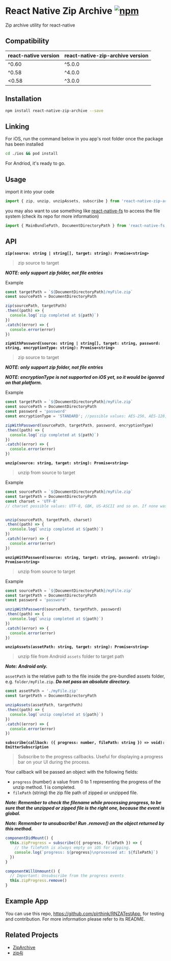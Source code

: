 # React Native Zip Archive [![npm](https://img.shields.io/npm/v/react-native-zip-archive.svg)](https://www.npmjs.com/package/react-native-zip-archive)

Zip archive utility for react-native


## Compatibility

| react-native version | react-native-zip-archive version |
| --- | --- |
| ^0.60 | ^5.0.0 |
| ^0.58 | ^4.0.0 |
| <0.58 | ^3.0.0 |


## Installation

```bash
npm install react-native-zip-archive --save
```


## Linking

For iOS, run the command below in you app's root folder once the package has been installed

````bash
cd ./ios && pod install
````

For Andriod, it's ready to go.


## Usage

import it into your code

```js
import { zip, unzip, unzipAssets, subscribe } from 'react-native-zip-archive'
```

you may also want to use something like [react-native-fs](https://github.com/johanneslumpe/react-native-fs) to access the file system (check its repo for more information)

```js
import { MainBundlePath, DocumentDirectoryPath } from 'react-native-fs'
```


## API

**`zip(source: string | string[], target: string): Promise<string>`**

> zip source to target

***NOTE: only support zip folder, not file entries***

Example

```js
const targetPath = `${DocumentDirectoryPath}/myFile.zip`
const sourcePath = DocumentDirectoryPath

zip(sourcePath, targetPath)
.then((path) => {
  console.log(`zip completed at ${path}`)
})
.catch((error) => {
  console.error(error)
})
```

**`zipWithPassword(source: string | string[], target: string, password: string, encryptionType: string): Promise<string>`**

> zip source to target

***NOTE: only support zip folder, not file entries***

***NOTE: encryptionType is not supported on iOS yet, so it would be igonred on that platform.***

Example

```js
const targetPath = `${DocumentDirectoryPath}/myFile.zip`
const sourcePath = DocumentDirectoryPath
const password = 'password'
const encryptionType = 'STANDARD'; //possible values: AES-256, AES-128, STANDARD. default is STANDARD

zipWithPassword(sourcePath, targetPath, password, encryptionType)
.then((path) => {
  console.log(`zip completed at ${path}`)
})
.catch((error) => {
  console.error(error)
})
```

**`unzip(source: string, target: string): Promise<string>`**

> unzip from source to target

Example

```js
const sourcePath = `${DocumentDirectoryPath}/myFile.zip`
const targetPath = DocumentDirectoryPath
const charset = 'UTF-8'
// charset possible values: UTF-8, GBK, US-ASCII and so on. If none was passed, default value is UTF-8


unzip(sourcePath, targetPath, charset)
.then((path) => {
  console.log(`unzip completed at ${path}`)
})
.catch((error) => {
  console.error(error)
})
```

**`unzipWithPassword(source: string, target: string, password: string): Promise<string>`**

> unzip from source to target

Example

```js
const sourcePath = `${DocumentDirectoryPath}/myFile.zip`
const targetPath = DocumentDirectoryPath
const password = 'password'

unzipWithPassword(sourcePath, targetPath, password)
.then((path) => {
  console.log(`unzip completed at ${path}`)
})
.catch((error) => {
  console.error(error)
})
```

**`unzipAssets(assetPath: string, target: string): Promise<string>`**

> unzip file from Android `assets` folder to target path

***Note: Android only.***

`assetPath` is the relative path to the file inside the pre-bundled assets folder, e.g. `folder/myFile.zip`. ***Do not pass an absolute directory.***

```js
const assetPath = './myFile.zip'
const targetPath = DocumentDirectoryPath

unzipAssets(assetPath, targetPath)
.then((path) => {
  console.log(`unzip completed at ${path}`)
})
.catch((error) => {
  console.error(error)
})
```

**`subscribe(callback: ({ progress: number, filePath: string }) => void): EmitterSubscription`**

> Subscribe to the progress callbacks. Useful for displaying a progress bar on your UI during the process.

Your callback will be passed an object with the following fields:

- `progress` (number)  a value from 0 to 1 representing the progress of the unzip method. 1 is completed.
- `filePath` (string)  the zip file path of zipped or unzipped file.


***Note: Remember to check the filename while processing progress, to be sure that the unzipped or zipped file is the right one, because the event is global.***

***Note: Remember to unsubscribe! Run .remove() on the object returned by this method.***

```js
componentDidMount() {
  this.zipProgress = subscribe(({ progress, filePath }) => {
    // the filePath is always empty on iOS for zipping.
    console.log(`progress: ${progress}\nprocessed at: ${filePath}`)
  })
}

componentWillUnmount() {
  // Important: Unsubscribe from the progress events
  this.zipProgress.remove()
}
```

## Example App
You can use this repo, https://github.com/plrthink/RNZATestApp, for testing and contribution. For more information please refer to its README.


## Related Projects

- [ZipArchive](https://github.com/ZipArchive/ZipArchive)
- [zip4j](https://github.com/srikanth-lingala/zip4j)
